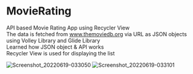 # MovieRating
API based Movie Rating App using Recycler View\
The data is fetched from www.themoviedb.org via URL as JSON objects using Volley Library and Glide Library\
Learned how JSON object & API works \
Recycler View is used for displaying the list



![Screenshot_20220619-033050](https://user-images.githubusercontent.com/107514813/174459037-b0bac5a6-52dd-4b9f-97c8-c763551b12a9.png)
![Screenshot_20220619-033101](https://user-images.githubusercontent.com/107514813/174459035-d1c1282a-37cc-4e42-8d83-11295b254745.png)

